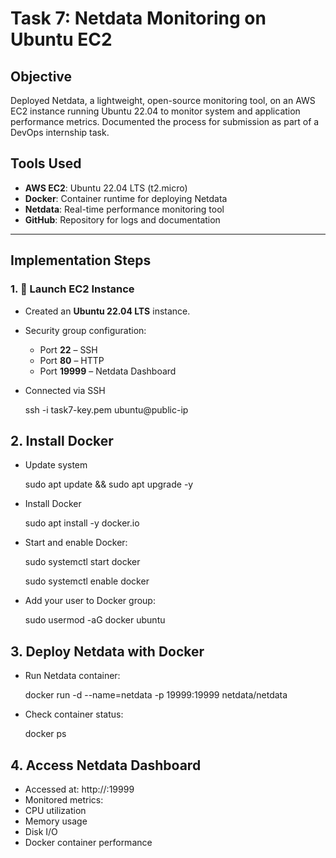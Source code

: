 # Task 7: Netdata Monitoring on Ubuntu EC2

## Objective

Deployed Netdata, a lightweight, open-source monitoring tool, on an AWS EC2 instance running Ubuntu 22.04 to monitor system and application performance metrics. Documented the process for submission as part of a DevOps internship task.

##  Tools Used

- **AWS EC2**: Ubuntu 22.04 LTS (t2.micro)
- **Docker**: Container runtime for deploying Netdata
- **Netdata**: Real-time performance monitoring tool
- **GitHub**: Repository for logs and documentation

---

##  Implementation Steps

### 1. 🚀 Launch EC2 Instance

- Created an **Ubuntu 22.04 LTS** instance.
  
- Security group configuration:
  
  - Port **22** – SSH
  - Port **80** – HTTP
  - Port **19999** – Netdata Dashboard

- Connected via SSH
  
   ssh -i task7-key.pem ubuntu@public-ip
 

## 2. Install Docker

- Update system


  sudo apt update && sudo apt upgrade -y

- Install Docker


  sudo apt install -y docker.io

- Start and enable Docker:


   sudo systemctl start docker
  
   sudo systemctl enable docker

- Add your user to Docker group:


  sudo usermod -aG docker ubuntu


## 3. Deploy Netdata with Docker

- Run Netdata container:
  

  docker run -d --name=netdata -p 19999:19999 netdata/netdata
  

- Check container status:


  docker ps

## 4. Access Netdata Dashboard

   - Accessed at: http://:19999
   - Monitored metrics:
   - CPU utilization
   - Memory usage
   - Disk I/O
   - Docker container performance

